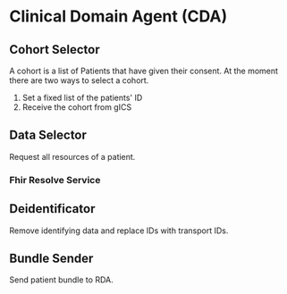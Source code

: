 # Clinical Domain Agent (CDA)

## Cohort Selector

A cohort is a list of Patients that have given their consent.
At the moment there are two ways to select a cohort.

1. Set a fixed list of the patients' ID
2. Receive the cohort from gICS

## Data Selector

Request all resources of a patient.

### Fhir Resolve Service

## Deidentificator

Remove identifying data and replace IDs with transport IDs.

## Bundle Sender

Send patient bundle to RDA.
